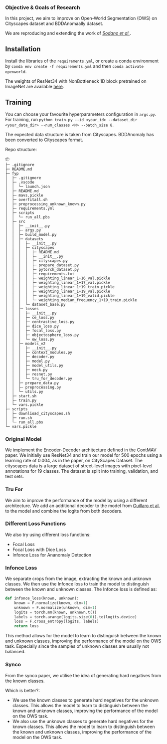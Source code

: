 ### Objective & Goals of Research
In this project, we aim to improve on Open-World Segmentation (OWS) on Cityscapes dataset and BDDAnomaally dataset.

We are reproducing and extending the work of _[Sodano et al.](https://arxiv.org/pdf/2403.07532)_.

## Installation

Install the libraries of the `requirements.yml`, or create a conda environment by `conda env create -f requirements.yml` and then `conda activate openworld`.

The weights of ResNet34 with NonBottleneck 1D block pretrained on ImageNet are available [here](https://drive.google.com/drive/folders/1goULJjHp5-M7nUGlC52uvWaQxn2j3Za1?usp=sharing).

## Training

You can choose your favourite hyperparameters configuration in `args.py`. For training, run
`python train.py --id <your_id> --dataset_dir <your_data_dir> --num_classes <N> --batch_size 8`.

The expected data structure is taken from Cityscapes. BDDAnomaly has been converted to Cityscapes format.

Repo structure:
```
📦 
├─ .gitignore
├─ README.md
├─ fyp
│  ├─ .gitignore
│  ├─ .vscode
│  │  └─ launch.json
│  ├─ README.md
│  ├─ mavs.pickle
│  ├─ overfitall.sh
│  ├─ proprocessing_unknown_known.py
│  ├─ requirements.yml
│  ├─ scripts
│  │  └─ run_all.pbs
│  ├─ src
│  │  ├─ __init__.py
│  │  ├─ args.py
│  │  ├─ build_model.py
│  │  ├─ datasets
│  │  │  ├─ __init__.py
│  │  │  ├─ cityscapes
│  │  │  │  ├─ README.md
│  │  │  │  ├─ __init__.py
│  │  │  │  ├─ cityscapes.py
│  │  │  │  ├─ prepare_dataset.py
│  │  │  │  ├─ pytorch_dataset.py
│  │  │  │  ├─ requirements.txt
│  │  │  │  ├─ weighting_linear_1+16_val.pickle
│  │  │  │  ├─ weighting_linear_1+17_val.pickle
│  │  │  │  ├─ weighting_linear_1+19_train.pickle
│  │  │  │  ├─ weighting_linear_1+19_val.pickle
│  │  │  │  ├─ weighting_linear_1+19_valid.pickle
│  │  │  │  └─ weighting_median_frequency_1+19_train.pickle
│  │  │  └─ dataset_base.py
│  │  ├─ losses
│  │  │  ├─ __init__.py
│  │  │  ├─ ce_loss.py
│  │  │  ├─ contrastive_loss.py
│  │  │  ├─ dice_loss.py
│  │  │  ├─ focal_loss.py
│  │  │  ├─ objectosphere_loss.py
│  │  │  └─ ow_loss.py
│  │  ├─ models_v2
│  │  │  ├─ __init__.py
│  │  │  ├─ context_modules.py
│  │  │  ├─ decoder.py
│  │  │  ├─ model.py
│  │  │  ├─ model_utils.py
│  │  │  ├─ neck.py
│  │  │  ├─ resnet.py
│  │  │  └─ tru_for_decoder.py
│  │  ├─ prepare_data.py
│  │  ├─ preprocessing.py
│  │  └─ utils.py
│  ├─ start.sh
│  ├─ train.py
│  └─ vars.pickle
├─ scripts
│  ├─ downlioad_cityscapes.sh
│  ├─ run.sh
│  └─ run_all.pbs
└─ vars.pickle
```

### Original Model
We implement the Encoder-Decoder architecture defined in the ContMAV paper. We initially use ResNet34 and train our model for 500 epochs using a learning rate of 0.004, as in the paper, on CityScapes Dataset.
The cityscapes data is a large dataset of street-level images with pixel-level annotations for 19 classes. The dataset is split into training, validation, and test sets.

### Tru For
We aim to improve the performance of the model by using a different architecture. We add an additional decoder to the model from [Guillaro et al.](https://arxiv.org/pdf/2212.10957) to the model and combine the logits from both decoders.

### Different Loss Functions
We also try using different loss functions:
- Focal Loss
- Focal Loss with Dice Loss
- Infonce Loss for Ananomaly Detection

### Infonce Loss
We separate crops from the image, extracting the known and unknown classes. We then use the Infonce loss to train the model to distinguish between the known and unknown classes. The Infonce loss is defined as:
```python
def infonce_loss(known, unknown):
    known = F.normalize(known, dim=1)
    unknown = F.normalize(unknown, dim=1)
    logits = torch.mm(known, unknown.t())
    labels = torch.arange(logits.size(0)).to(logits.device)
    loss = F.cross_entropy(logits, labels)
    return loss
```
This method allows for the model to learn to distinguish between the known and unknown classes, improving the performance of the model on the OWS task. Especially since the samples of unknown classes are usually not balanced.

### Synco
From the synco paper, we utilise the idea of generating hard negatives from the known classes. 

Which is better?:
- We use the known classes to generate hard negatives for the unknown classes. This allows the model to learn to distinguish between the known and unknown classes, improving the performance of the model on the OWS task.
- We also use the unknown classes to generate hard negatives for the known classes. This allows the model to learn to distinguish between the known and unknown classes, improving the performance of the model on the OWS task.

